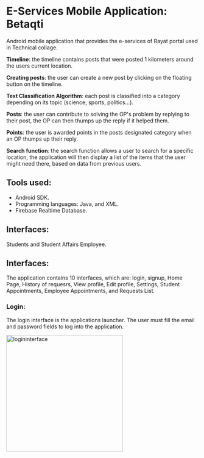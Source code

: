 # E-Services Mobile Application: Betaqti
Android mobile application that provides the e-services of Rayat portal used in Technical collage.

**Timeline**: the timeline contains posts that were posted 1 kilometers around the users current location.

**Creating posts**: the user can create a new post by clicking on the floating button on the timeline. 

**Text Classification Algorithm**: each post is classified into a category depending on its topic (science, sports, politics...).

**Posts**: the user can contribute to solving the OP's problem by replying to their post, the OP can then thumps up the reply if it helped them.

**Points**: the user is awarded points in the posts designated category when an OP thumps up their reply.

**Search function**: the search function allows a user to search for a specific location, the application will then display a list of the items that the user might need there, based on data from previous users.

## Tools used:
- Android SDK.
- Programming languages: Java, and XML.
- Firebase Realtime Database. 

## Interfaces:
Students and Student Affairs Employee.

## Interfaces:
The application contains 10 interfaces, which are: login, signup, Home Page, History of requesrs, View profile, Edit profile, Settings, Student Appointments, Employee Appointments, and Requests List.


### Login:
The login interface is the applications launcher. The user must fill the email and password fields to log into the application.

<img width="306" alt="logininterface" src="https://user-images.githubusercontent.com/54210754/105060250-36b84f00-5a89-11eb-95ce-b691d6a09b26.png">
